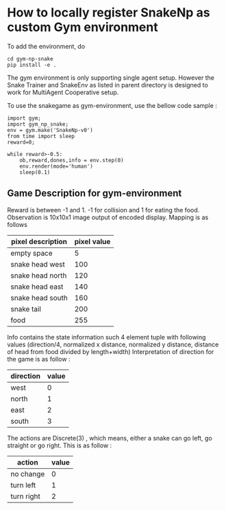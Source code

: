 # How to locally register SnakeNp as custom Gym environment

To add the environment, do  

`cd gym-np-snake`  
`pip install -e .`
  

The gym environment is only supporting single agent setup. However the Snake Trainer and SnakeEnv as listed in parent directory is designed to work for MultiAgent Cooperative setup.

To use the snakegame as gym-environment, use the bellow code sample  : 
```
import gym;
import gym_np_snake;
env = gym.make('SnakeNp-v0')
from time import sleep
reward=0;

while reward>-0.5:    
    ob,reward,dones,info = env.step(0)
    env.render(mode='human')
    sleep(0.1)
```
## Game Description for gym-environment
Reward is between -1 and 1. -1 for collision and 1 for eating the food.   
Observation is 10x10x1 image output of encoded display. Mapping is as follows 

| **pixel description** | **pixel value** |
|-----------------------|-----------------|
| empty space           | 5               |
| snake head west       | 100             |
| snake head north      | 120             |
| snake head east       | 140             |
| snake head south      | 160             |
| snake tail            | 200             |
| food                  | 255             |  
  
Info contains the state information such 4 element tuple with following values (direction/4, normalized x distance, normalized y distance, distance of head from food divided by length+width)
Interpretation of direction for the game is  as follow : 

| **direction** | **value** |
|---------------|-----------|
| west          |    0      |
| north         |    1      |
| east          |    2      |
| south         |    3      |



The actions are Discrete(3) , which means, either a snake can go left, go straight or go right. This is as follow :

| **action**    | **value** |
|---------------|-----------|
| no change     |    0      |
| turn left     |    1      |
| turn right    |    2      |  
